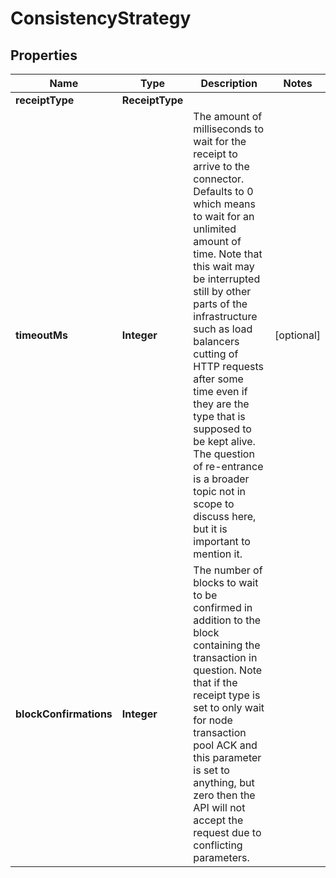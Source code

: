 

# ConsistencyStrategy


## Properties

| Name | Type | Description | Notes |
|------------ | ------------- | ------------- | -------------|
|**receiptType** | **ReceiptType** |  |  |
|**timeoutMs** | **Integer** | The amount of milliseconds to wait for the receipt to arrive to the connector. Defaults to 0 which means to wait for an unlimited amount of time. Note that this wait may be interrupted still by other parts of the infrastructure such as load balancers cutting of HTTP requests after some time even if they are the type that is supposed to be kept alive. The question of re-entrance is a broader topic not in scope to discuss here, but it is important to mention it. |  [optional] |
|**blockConfirmations** | **Integer** | The number of blocks to wait to be confirmed in addition to the block containing the transaction in question. Note that if the receipt type is set to only wait for node transaction pool ACK and this parameter is set to anything, but zero then the API will not accept the request due to conflicting parameters. |  |



